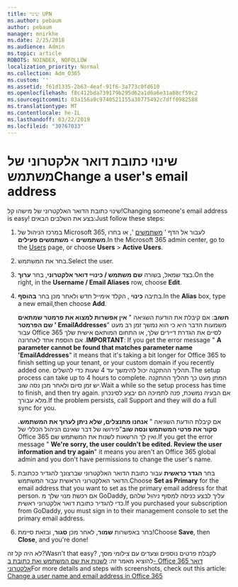 ```yaml
---
title: שינוי UPN
ms.author: pebaum
author: pebaum
manager: mnirkhe
ms.date: 2/25/2018
ms.audience: Admin
ms.topic: article
ROBOTS: NOINDEX, NOFOLLOW
localization_priority: Normal
ms.collection: Adm_O365
ms.custom: ''
ms.assetid: f61d1335-2b63-4eaf-91f6-3a773c0fd610
ms.openlocfilehash: f8c412bda739179b295d62a1d6a6e31a88cf59c2
ms.sourcegitcommit: 03a156a9c9740521155a30775492c7dff0982588
ms.translationtype: MT
ms.contentlocale: he-IL
ms.lasthandoff: 03/22/2019
ms.locfileid: "30767033"
---
```

# <a name="change-a-users-email-address"></a><span data-ttu-id="d2605-102">שינוי כתובת דואר אלקטרוני של משתמש</span><span class="sxs-lookup"><span data-stu-id="d2605-102">Change a user's email address</span></span>

<span data-ttu-id="d2605-103">שינוי כתובת הדואר האלקטרוני של מישהו קל!</span><span class="sxs-lookup"><span data-stu-id="d2605-103">Changing someone's email address is easy!</span></span> <span data-ttu-id="d2605-104">בצע את השלבים הבאים:</span><span class="sxs-lookup"><span data-stu-id="d2605-104">Just follow these steps:</span></span>
  
1. <span data-ttu-id="d2605-105">במרכז הניהול של Microsoft 365, לעבור אל הדף ' [משתמשים](https://go.microsoft.com/fwlink/p/?linkid=834822) ', או בחרו **משתמשים** \> **משתמשים פעילים**.</span><span class="sxs-lookup"><span data-stu-id="d2605-105">In the Microsoft 365 admin center, go to the [Users](https://go.microsoft.com/fwlink/p/?linkid=834822) page, or choose **Users** \> **Active Users**.</span></span>
    
2. <span data-ttu-id="d2605-106">בחר את המשתמש.</span><span class="sxs-lookup"><span data-stu-id="d2605-106">Select the user.</span></span>
    
3. <span data-ttu-id="d2605-107">בצד שמאל, בשורה **שם משתמש / כינויי דואר אלקטרוני**, בחר **ערוך**.</span><span class="sxs-lookup"><span data-stu-id="d2605-107">On the right, in the **Username / Email Aliases** row, choose **Edit**.</span></span>
    
4. <span data-ttu-id="d2605-108">בתיבה **כינוי** , הקלד אימייל חדש ולאחר מכן בחר **בהוסף**.</span><span class="sxs-lookup"><span data-stu-id="d2605-108">In the **Alias** box, type a new email,then choose **Add**.</span></span>
    
    <span data-ttu-id="d2605-109">**חשוב**: אם קיבלת את הודעת השגיאה " **אין אפשרות למצוא את פרמטר שמתאים שם הפרמטר ' EmailAddresses**" משמעות הדבר היא כי הוא נמשך זמן רב מעט עבור Office 365 לסיים את הגדרת דיירים שלך, או התחום המותאם אישית שלך אם הוספת אחד לאחרונה .</span><span class="sxs-lookup"><span data-stu-id="d2605-109">**IMPORTANT**: If you get the error message " **A parameter cannot be found that matches parameter name 'EmailAddresses**" it means that it's taking a bit longer for Office 365 to finish setting up your tenant, or your custom domain if you recently added one.</span></span> <span data-ttu-id="d2605-110">תהליך ההתקנה יכול להימשך עד 4 שעות כדי להשלים.</span><span class="sxs-lookup"><span data-stu-id="d2605-110">The setup process can take up to 4 hours to complete.</span></span> <span data-ttu-id="d2605-111">המתן מעט כך תהליך ההתקנה יש זמן סיום ולאחר מכן נסה שוב.</span><span class="sxs-lookup"><span data-stu-id="d2605-111">Wait a while so the setup process has time to finish, and then try again.</span></span> <span data-ttu-id="d2605-112">אם הבעיה נמשכת, פנה לתמיכה הם יבצע לסינכרון מלא עבורך.</span><span class="sxs-lookup"><span data-stu-id="d2605-112">If the problem persists, call Support and they will do a full sync for you.</span></span>
    
    <span data-ttu-id="d2605-113">אם קיבלת הודעת השגיאה " **אנחנו מתנצלים, שלא ניתן לערוך את המשתמש. סקור את פרטי המשתמש ונסה שוב**"פירושו של דבר שאינם הניהול הכללי של Office 365 ואין לך הרשאות לשנות את המשתמש שם.</span><span class="sxs-lookup"><span data-stu-id="d2605-113">If you get the error message " **We're sorry, the user couldn't be edited. Review the user information and try again**" it means you aren't an Office 365 global admin and you don't have permissions to change the user's name.</span></span>
    
5. <span data-ttu-id="d2605-114">בחר **הגדר כראשית** עבור כתובת הדואר האלקטרוני שברצונך להגדיר ככתובת הדואר האלקטרוני הראשית עבור המשתמש.</span><span class="sxs-lookup"><span data-stu-id="d2605-114">Choose **Set as Primary** for the email address that you want to set as the primary email address for that person.</span></span> <span data-ttu-id="d2605-115">אם רכשת מנוי שלך מ GoDaddy, עליך לבצע כניסה למסוף ניהול שלהם כדי להגדיר כתובת דואר אלקטרוני ראשית.</span><span class="sxs-lookup"><span data-stu-id="d2605-115">If you purchased your subscription from GoDaddy, you must sign in to their management console to set the primary email address.</span></span> 
    
6. <span data-ttu-id="d2605-116">בחר באפשרות **שמור**, לאחר מכן **סגור**, ובזאת סיימת!</span><span class="sxs-lookup"><span data-stu-id="d2605-116">Choose **Save**, then **Close**, and you're done!</span></span>
    
<span data-ttu-id="d2605-117">לא היה קל זה?</span><span class="sxs-lookup"><span data-stu-id="d2605-117">Wasn't that easy?</span></span> <span data-ttu-id="d2605-118">לקבלת פרטים נוספים וצעדים עם צילומי מסך, להוציא מאמר זה: [לשנות את שם המשתמש ואת כתובת ב- Office 365 דואר אלקטרוני](https://support.office.com/article/Change-a-user-name-and-email-address-in-Office-365-fb5ac074-e203-4e1f-9843-b9d1a3e03297.aspx)</span><span class="sxs-lookup"><span data-stu-id="d2605-118">For more details and steps with screenshots, check out this article: [Change a user name and email address in Office 365](https://support.office.com/article/Change-a-user-name-and-email-address-in-Office-365-fb5ac074-e203-4e1f-9843-b9d1a3e03297.aspx)</span></span>
  

